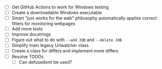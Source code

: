 - [ ] Get GitHub Actions to work for Windows testing
- [ ] Create a downloadable Windows executable
- [ ] Smart "just works for the web" philosophy automatically applies correct filters for monitoring webpages
- [ ] Add more tests
- [ ] Improve docstrings
- [ ] Figure out what to do with `--add JOB` and `--delete JOB`
- [ ] Simplify main legacy Urlwatcher class
- [ ] Create a class for differs and implement more differs
- [ ] Resolve TODOs
   - [ ] Can defusedxml be used?
